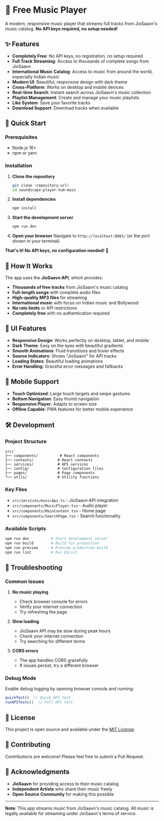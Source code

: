# 🎵 Free Music Player

A modern, responsive music player that streams full tracks from JioSaavn's music catalog. **No API keys required, no setup needed!**

## ✨ Features

- **Completely Free**: No API keys, no registration, no setup required
- **Full Track Streaming**: Access to thousands of complete songs from JioSaavn
- **International Music Catalog**: Access to music from around the world, especially Indian music
- **Modern UI**: Beautiful, responsive design with dark theme
- **Cross-Platform**: Works on desktop and mobile devices
- **Real-time Search**: Instant search across JioSaavn's music collection
- **Playlist Management**: Create and manage your music playlists
- **Like System**: Save your favorite tracks
- **Download Support**: Download tracks when available

## 🚀 Quick Start

### Prerequisites

- Node.js 16+ 
- npm or yarn

### Installation

1. **Clone the repository**
   ```bash
   git clone <repository-url>
   cd soundscape-player-hub-main
   ```

2. **Install dependencies**
   ```bash
   npm install
   ```

3. **Start the development server**
   ```bash
   npm run dev
   ```

4. **Open your browser**
   Navigate to `http://localhost:8083/` (or the port shown in your terminal)

**That's it! No API keys, no configuration needed!** 🎉

## 🎯 How It Works

The app uses the **JioSaavn API**, which provides:

- **Thousands of free tracks** from JioSaavn's music catalog
- **Full-length songs** with complete audio files
- **High-quality MP3 files** for streaming
- **International music** with focus on Indian music and Bollywood
- **No rate limits** or API restrictions
- **Completely free** with no authentication required

## 🎨 UI Features

- **Responsive Design**: Works perfectly on desktop, tablet, and mobile
- **Dark Theme**: Easy on the eyes with beautiful gradients
- **Smooth Animations**: Fluid transitions and hover effects
- **Source Indicators**: Shows "JioSaavn" for API tracks
- **Loading States**: Beautiful loading animations
- **Error Handling**: Graceful error messages and fallbacks

## 📱 Mobile Support

- **Touch Optimized**: Large touch targets and swipe gestures
- **Bottom Navigation**: Easy thumb navigation
- **Responsive Player**: Adapts to screen size
- **Offline Capable**: PWA features for better mobile experience

## 🛠️ Development

### Project Structure
```
src/
├── components/          # React components
├── contexts/           # React contexts
├── services/           # API services
├── config/             # Configuration files
├── pages/              # Page components
└── utils/              # Utility functions
```

### Key Files
- `src/services/musicApi.ts` - JioSaavn API integration
- `src/components/MusicPlayer.tsx` - Audio player
- `src/components/MainContent.tsx` - Home page
- `src/components/SearchPage.tsx` - Search functionality

### Available Scripts
```bash
npm run dev          # Start development server
npm run build        # Build for production
npm run preview      # Preview production build
npm run lint         # Run ESLint
```

## 🐛 Troubleshooting

### Common Issues

1. **No music playing**
   - Check browser console for errors
   - Verify your internet connection
   - Try refreshing the page

2. **Slow loading**
   - JioSaavn API may be slow during peak hours
   - Check your internet connection
   - Try searching for different terms

3. **CORS errors**
   - The app handles CORS gracefully
   - If issues persist, try a different browser

### Debug Mode
Enable debug logging by opening browser console and running:
```javascript
quickTest()  // Quick API test
runAPITests()  // Full API test
```

## 📄 License

This project is open source and available under the [MIT License](LICENSE).

## 🤝 Contributing

Contributions are welcome! Please feel free to submit a Pull Request.

## 🙏 Acknowledgments

- **JioSaavn** for providing access to their music catalog
- **Independent Artists** who share their music freely
- **Open Source Community** for making this possible

---

**Note**: This app streams music from JioSaavn's music catalog. All music is legally available for streaming under JioSaavn's terms of service.
